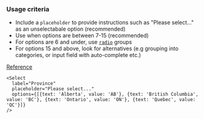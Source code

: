 ### Usage criteria

* Include a `placeholder` to provide instructions such as "Please select…" as an unselectabale option (recommended)
* Use when options are between 7-15 (recommended)
* For options are 6 and under, use [`radio`](#radio) groups
* For options 15 and above, look for alternatives (e.g grouping into categories, or input field with auto-complete etc.)

[Reference](https://baymard.com/blog/drop-down-usability)

```
<Select
  label="Province"
  placeholder="Please select..."
  options={[{text: 'Alberta', value: 'AB'}, {text: 'British Columbia', value: 'BC'}, {text: 'Ontario', value: 'ON'}, {text: 'Quebec', value: 'QC'}]}
/>
```
